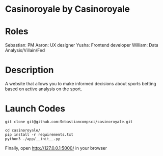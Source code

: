 # Casinoroyale by Casinoroyale

# Roles
Sebastian: PM
Aaron: UX designer
Yusha: Frontend developer
William: Data Analysis/Villain/Fed

# Description
A website that allows you to make informed decisions about sports betting based on active analysis on the sport.

# Launch Codes
`git clone git@github.com:Sebastiancompsci/casinoroyale.git`
```
cd casinoroyale/
pip install -r requirements.txt
python3 ./app/__init__.py
```
Finally, open http://127.0.0.1:5000/ in your browser


